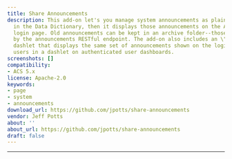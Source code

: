 ```yaml
---
title: Share Announcements
description: This add-on let's you manage system announcements as plain text files
  in the Data Dictionary, then it displays those announcements on the Alfresco Share
  login page. Old announcements can be kept in an archive folder--those will be ignored
  by the announcements RESTful endpoint. The add-on also includes an \"Announcements\"
  dashlet that displays the same set of announcements shown on the login page to unauthenticated
  users in a dashlet on authenticated user dashboards.
screenshots: []
compatibility:
- ACS 5.x
license: Apache-2.0
keywords:
- page
- system
- announcements
download_url: https://github.com/jpotts/share-announcements
vendor: Jeff Potts ‌
about: ''
about_url: https://github.com/jpotts/share-announcements
draft: false
---
```

---
